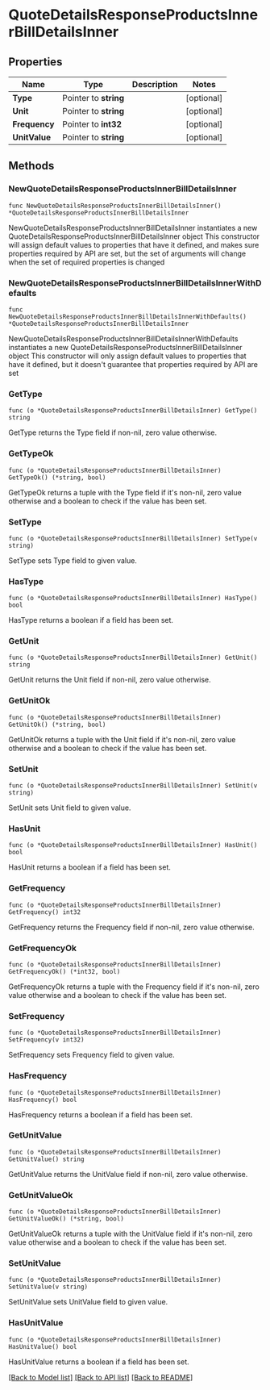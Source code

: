 # QuoteDetailsResponseProductsInnerBillDetailsInner

## Properties

Name | Type | Description | Notes
------------ | ------------- | ------------- | -------------
**Type** | Pointer to **string** |  | [optional] 
**Unit** | Pointer to **string** |  | [optional] 
**Frequency** | Pointer to **int32** |  | [optional] 
**UnitValue** | Pointer to **string** |  | [optional] 

## Methods

### NewQuoteDetailsResponseProductsInnerBillDetailsInner

`func NewQuoteDetailsResponseProductsInnerBillDetailsInner() *QuoteDetailsResponseProductsInnerBillDetailsInner`

NewQuoteDetailsResponseProductsInnerBillDetailsInner instantiates a new QuoteDetailsResponseProductsInnerBillDetailsInner object
This constructor will assign default values to properties that have it defined,
and makes sure properties required by API are set, but the set of arguments
will change when the set of required properties is changed

### NewQuoteDetailsResponseProductsInnerBillDetailsInnerWithDefaults

`func NewQuoteDetailsResponseProductsInnerBillDetailsInnerWithDefaults() *QuoteDetailsResponseProductsInnerBillDetailsInner`

NewQuoteDetailsResponseProductsInnerBillDetailsInnerWithDefaults instantiates a new QuoteDetailsResponseProductsInnerBillDetailsInner object
This constructor will only assign default values to properties that have it defined,
but it doesn't guarantee that properties required by API are set

### GetType

`func (o *QuoteDetailsResponseProductsInnerBillDetailsInner) GetType() string`

GetType returns the Type field if non-nil, zero value otherwise.

### GetTypeOk

`func (o *QuoteDetailsResponseProductsInnerBillDetailsInner) GetTypeOk() (*string, bool)`

GetTypeOk returns a tuple with the Type field if it's non-nil, zero value otherwise
and a boolean to check if the value has been set.

### SetType

`func (o *QuoteDetailsResponseProductsInnerBillDetailsInner) SetType(v string)`

SetType sets Type field to given value.

### HasType

`func (o *QuoteDetailsResponseProductsInnerBillDetailsInner) HasType() bool`

HasType returns a boolean if a field has been set.

### GetUnit

`func (o *QuoteDetailsResponseProductsInnerBillDetailsInner) GetUnit() string`

GetUnit returns the Unit field if non-nil, zero value otherwise.

### GetUnitOk

`func (o *QuoteDetailsResponseProductsInnerBillDetailsInner) GetUnitOk() (*string, bool)`

GetUnitOk returns a tuple with the Unit field if it's non-nil, zero value otherwise
and a boolean to check if the value has been set.

### SetUnit

`func (o *QuoteDetailsResponseProductsInnerBillDetailsInner) SetUnit(v string)`

SetUnit sets Unit field to given value.

### HasUnit

`func (o *QuoteDetailsResponseProductsInnerBillDetailsInner) HasUnit() bool`

HasUnit returns a boolean if a field has been set.

### GetFrequency

`func (o *QuoteDetailsResponseProductsInnerBillDetailsInner) GetFrequency() int32`

GetFrequency returns the Frequency field if non-nil, zero value otherwise.

### GetFrequencyOk

`func (o *QuoteDetailsResponseProductsInnerBillDetailsInner) GetFrequencyOk() (*int32, bool)`

GetFrequencyOk returns a tuple with the Frequency field if it's non-nil, zero value otherwise
and a boolean to check if the value has been set.

### SetFrequency

`func (o *QuoteDetailsResponseProductsInnerBillDetailsInner) SetFrequency(v int32)`

SetFrequency sets Frequency field to given value.

### HasFrequency

`func (o *QuoteDetailsResponseProductsInnerBillDetailsInner) HasFrequency() bool`

HasFrequency returns a boolean if a field has been set.

### GetUnitValue

`func (o *QuoteDetailsResponseProductsInnerBillDetailsInner) GetUnitValue() string`

GetUnitValue returns the UnitValue field if non-nil, zero value otherwise.

### GetUnitValueOk

`func (o *QuoteDetailsResponseProductsInnerBillDetailsInner) GetUnitValueOk() (*string, bool)`

GetUnitValueOk returns a tuple with the UnitValue field if it's non-nil, zero value otherwise
and a boolean to check if the value has been set.

### SetUnitValue

`func (o *QuoteDetailsResponseProductsInnerBillDetailsInner) SetUnitValue(v string)`

SetUnitValue sets UnitValue field to given value.

### HasUnitValue

`func (o *QuoteDetailsResponseProductsInnerBillDetailsInner) HasUnitValue() bool`

HasUnitValue returns a boolean if a field has been set.


[[Back to Model list]](../README.md#documentation-for-models) [[Back to API list]](../README.md#documentation-for-api-endpoints) [[Back to README]](../README.md)


